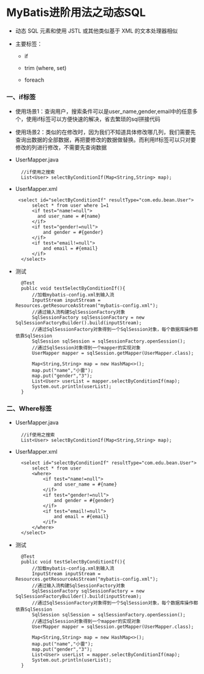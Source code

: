 # MyBatis进阶用法之动态SQL

* 动态 SQL 元素和使用 JSTL 或其他类似基于 XML 的文本处理器相似

* 主要标签：
    
    * if
    
    * trim (where, set)
    
    * foreach

### 一、if标签

* 使用场景1：查询用户，搜索条件可以是user_name,gender,email中的任意多个，使用if标签可以方便快速的解决，省去繁琐的sql拼接代码

* 使用场景2：类似的在修改时，因为我们不知道具体修改哪几列，我们需要先查询出数据的全部数据，再把要修改的数据做替换。而利用If标签可以只对要修改的列进行修改，不需要先查询数据

* UserMapper.java

        //if使用之搜索
        List<User> selectByConditionIf(Map<String,String> map);

* UserMapper.xml

       <select id="selectByConditionIf" resultType="com.edu.bean.User">
            select * from user where 1=1
            <if test="name!=null">
              and user_name = #{name}
            </if>
            <if test="gender!=null">
                and gender = #{gender}
            </if>
            <if test="email!=null">
                and email = #{email}
            </if>
        </select>

* 测试

        @Test
        public void testSelectByConditionIf(){
            //加载mybatis-config.xml到输入流
            InputStream inputStream = Resources.getResourceAsStream("mybatis-config.xml");
            //通过输入流构建SqlSessionFactory对象
            SqlSessionFactory sqlSessionFactory = new SqlSessionFactoryBuilder().build(inputStream);
            //通过SqlSessionFactory对象得到一个SqlSession对象，每个数据库操作都依靠SqlSession
            SqlSession sqlSession = sqlSessionFactory.openSession();
            //通过SqlSession对象得到一个mapper的实现对象
            UserMapper mapper = sqlSession.getMapper(UserMapper.class);

            Map<String,String> map = new HashMap<>();
            map.put("name","小雷");
            map.put("gender","3");
            List<User> userList = mapper.selectByConditionIf(map);
            System.out.println(userList);
        }

### 二、Where标签

* UserMapper.java

        //if使用之搜索
        List<User> selectByConditionIf(Map<String,String> map);

* UserMapper.xml

        <select id="selectByConditionIf" resultType="com.edu.bean.User">
            select * from user
            <where>
                <if test="name!=null">
                    and user_name = #{name}
                </if>
                <if test="gender!=null">
                    and gender = #{gender}
                </if>
                <if test="email!=null">
                    and email = #{email}
                </if>
            </where>
        </select>

* 测试

        @Test
        public void testSelectByConditionIf(){
            //加载mybatis-config.xml到输入流
            InputStream inputStream = Resources.getResourceAsStream("mybatis-config.xml");
            //通过输入流构建SqlSessionFactory对象
            SqlSessionFactory sqlSessionFactory = new SqlSessionFactoryBuilder().build(inputStream);
            //通过SqlSessionFactory对象得到一个SqlSession对象，每个数据库操作都依靠SqlSession
            SqlSession sqlSession = sqlSessionFactory.openSession();
            //通过SqlSession对象得到一个mapper的实现对象
            UserMapper mapper = sqlSession.getMapper(UserMapper.class);

            Map<String,String> map = new HashMap<>();
            map.put("name","小雷");
            map.put("gender","3");
            List<User> userList = mapper.selectByConditionIf(map);
            System.out.println(userList);
        }

































